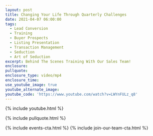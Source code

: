 ```yaml
---
layout: post
title: Changing Your Life Through Quarterly Challenges
date: 2021-04-07 06:00:00
tags:
  - Lead Conversion
  - Training
  - Buyer Prospects
  - Listing Presentation
  - Transaction Management
  - Seduction
  - Art of Seduction
excerpt: Behind The Scenes Training With Our Sales Team!
enclosure:
pullquote:
enclosure_type: video/mp4
enclosure_time:
use_youtube_image: true
youtube_alternate_image:
youtube_code: 'https://www.youtube.com/watch?v=LWYnFULz_q8'
---
```

{% include youtube.html %}

{% include pullquote.html %}

{% include events-cta.html %} {% include join-our-team-cta.html %}
